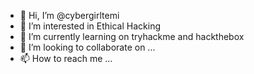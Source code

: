 - 👋 Hi, I’m @cybergirltemi
- 👀 I’m interested in Ethical Hacking
- 🌱 I’m currently learning on tryhackme and hackthebox
- 💞️ I’m looking to collaborate on ...
- 📫 How to reach me ...

<!---
cybergirltemi/cybergirltemi is a ✨ special ✨ repository because its `README.md` (this file) appears on your GitHub profile.
You can click the Preview link to take a look at your changes.
--->
